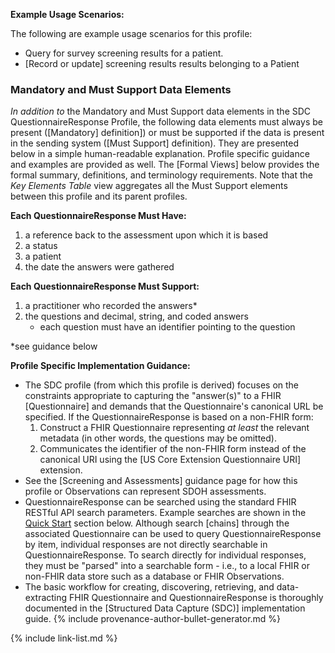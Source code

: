 
**Example Usage Scenarios:**

The following are example usage scenarios for this profile:

-   Query for survey screening results for a patient.
-  [Record or update] screening results results belonging to a Patient

### Mandatory and Must Support Data Elements

*In addition to* the Mandatory and Must Support data elements in the SDC QuestionnaireResponse Profile, the following data elements must always be present ([Mandatory] definition]) or must be supported if the data is present in the sending system ([Must Support] definition). They are presented below in a simple human-readable explanation. Profile specific guidance and examples are provided as well. The [Formal Views] below provides the formal summary, definitions, and terminology requirements. Note that the *Key Elements Table* view aggregates all the Must Support elements between this profile and its parent profiles.

**Each QuestionnaireResponse Must Have:**

1. a reference back to the assessment upon which it is based
1. a status
1. a patient
1. the date the answers were gathered

**Each QuestionnaireResponse Must Support:**

<!-- 1. a tag to indicate context like SDOH -->
1. a practitioner who recorded the answers*
3. the questions and decimal, string, and coded answers
   - each question must have an identifier pointing to the question

*see guidance below

**Profile Specific Implementation Guidance:**

- The SDC profile (from which this profile is derived) focuses on the constraints appropriate to capturing the "answer(s)" to a FHIR [Questionnaire] and demands that the Questionnaire's canonical URL be specified. If the QuestionnaireResponse is based on a non-FHIR form:
  1. Construct a FHIR Questionnaire representing *at least* the relevant metadata (in other words, the questions may be omitted).
  2. Communicates the identifier of the non-FHIR form instead of the canonical URI using the [US Core Extension Questionnaire URI] extension.
- See the [Screening and Assessments] guidance page for how this profile or Observations can represent SDOH assessments.
- QuestionnaireResponse can be searched using the standard FHIR RESTful API search parameters. Example searches are shown in the [Quick Start](#notes) section below. Although search [chains] through the associated Questionnaire can be used to query QuestionnaireResponse by item, individual responses are not directly searchable in QuestionnaireResponse. To search directly for individual responses, they must be "parsed" into a searchable form - i.e., to a local FHIR or non-FHIR data store such as a database or FHIR Observations.
- The basic workflow for creating, discovering, retrieving, and data-extracting FHIR Questionnaire and QuestionnaireResponse is thoroughly documented in the [Structured Data Capture (SDC)] implementation guide.
{% include provenance-author-bullet-generator.md %}

{% include link-list.md %}

